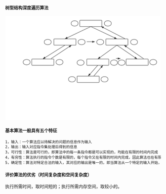 #### 树型结构深度遍历算法
![object](https://github.com/firechiang/data-structure-test/blob/master/image/depth-first-tree.svg)
#### 基本算法一般具有五个特征
```bash
1，输入：一个算法应以待解决的问题的信息作为输入
2，输出：输入对应指令集处理后得到的信息
3，可行性：算法是可行的，即算法中的每一条指令都是可以实现的，均能在有限的时间内完成
4，有穷性：算法执行的指令个数是有限的，每个指令又在有限的时间内完成，因此算法也在有限的时间内完成
5，确定性：算法对特定合法的输入，其对应的输出是唯一的，即当算法从一个特定的输入开始，多次执行同意指令集结果总是相同的
```
#### 评价算法的优劣（时间复杂度和空间复杂度）
执行所需时间，取时间短的；执行所需内存空间，取较小的。

